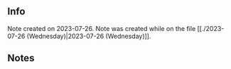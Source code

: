 ## Info
Note created on 2023-07-26.
Note was created while on the file [[./2023-07-26 (Wednesday)|2023-07-26 (Wednesday)]].
## Notes
